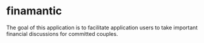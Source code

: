 # finamantic
The goal of this application is to facilitate application users to take important financial discussions for committed couples.
